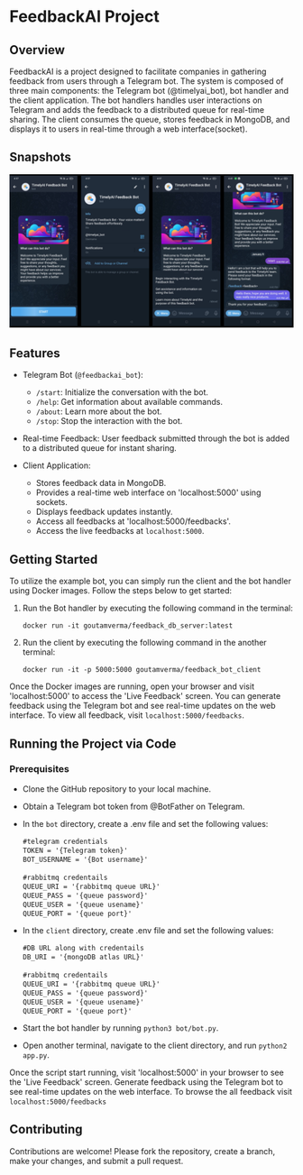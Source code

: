 # FeedbackAI Project
## Overview

FeedbackAI is a project designed to facilitate companies in gathering feedback from users through a Telegram bot. The system is composed of three main components: the Telegram bot (@timelyai_bot), bot handler and the client application. The bot handlers handles user interactions on Telegram and adds the feedback to a distributed queue for real-time sharing. The client consumes the queue, stores feedback in MongoDB, and displays it to users in real-time through a web interface(socket).

## Snapshots
![Bot images](image.png)

## Features
- Telegram Bot (`@feedbackai_bot`):
    -   `/start`: Initialize the conversation with the bot.
    -   `/help`: Get information about available commands.
    -   `/about`: Learn more about the bot.
    -   `/stop`: Stop the interaction with the bot.

- Real-time Feedback: User feedback submitted through the bot is added to a distributed queue for instant sharing.
- Client Application: 
    - Stores feedback data in MongoDB.
    - Provides a real-time web interface on 'localhost:5000' using sockets.
    - Displays feedback updates instantly.
    - Access all feedbacks at 'localhost:5000/feedbacks'.
    - Access the live feedbacks at `localhost:5000`.

## Getting Started

To utilize the example bot, you can simply run the client and the bot handler using Docker images. Follow the steps below to get started:

1. Run the Bot handler by executing the following command in the terminal:
    ```
    docker run -it goutamverma/feedback_db_server:latest
    ```

2. Run the client by executing the following command in the another terminal:
    ```
    docker run -it -p 5000:5000 goutamverma/feedback_bot_client
    ```

Once the Docker images are running, open your browser and visit 'localhost:5000' to access the 'Live Feedback' screen. You can generate feedback using the Telegram bot and see real-time updates on the web interface. To view all feedback, visit `localhost:5000/feedbacks`.

## Running the Project via Code
### Prerequisites
- Clone the GitHub repository to your local machine.
- Obtain a Telegram bot token from @BotFather on Telegram.
- In the `bot` directory, create a .env file and set the following values:
    ```
    #telegram credentials
    TOKEN = '{Telegram token}'
    BOT_USERNAME = '{Bot username}'

    #rabbitmq credentails
    QUEUE_URI = '{rabbitmq queue URL}'
    QUEUE_PASS = '{queue password}'
    QUEUE_USER = '{queue usename}'
    QUEUE_PORT = '{queue port}'
    ```
- In the `client` directory, create .env file and set the following values:
    ```
    #DB URL along with credentails
    DB_URI = '{mongoDB atlas URL}'

    #rabbitmq credentails
    QUEUE_URI = '{rabbitmq queue URL}'
    QUEUE_PASS = '{queue password}'
    QUEUE_USER = '{queue usename}'
    QUEUE_PORT = '{queue port}'
    ```


- Start the bot handler by running `python3 bot/bot.py`.
- Open another terminal, navigate to the client directory, and run `python2 app.py`.

Once the script start running, visit 'localhost:5000' in your browser to see the 'Live Feedback' screen. Generate feedback using the Telegram bot to see real-time updates on the web interface. To browse the all feedback visit `localhost:5000/feedbacks`

## Contributing
Contributions are welcome! Please fork the repository, create a branch, make your changes, and submit a pull request.





